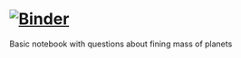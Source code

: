 # [![Binder](https://mybinder.org/badge_logo.svg)](https://mybinder.org/v2/gh/es1208/EPS_binder/HEAD)

Basic notebook with questions about fining mass of planets

